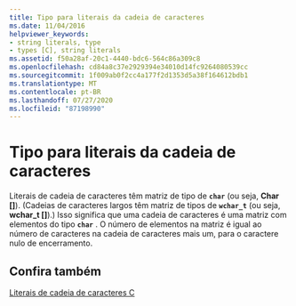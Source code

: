 ```yaml
---
title: Tipo para literais da cadeia de caracteres
ms.date: 11/04/2016
helpviewer_keywords:
- string literals, type
- types [C], string literals
ms.assetid: f50a28af-20c1-4440-bdc6-564c86a309c8
ms.openlocfilehash: cd84a8c37e2929394e34010d14fc9264080539cc
ms.sourcegitcommit: 1f009ab0f2cc4a177f2d1353d5a38f164612bdb1
ms.translationtype: MT
ms.contentlocale: pt-BR
ms.lasthandoff: 07/27/2020
ms.locfileid: "87198990"
---
```

# <a name="type-for-string-literals"></a>Tipo para literais da cadeia de caracteres

Literais de cadeia de caracteres têm matriz de tipo de **`char`** (ou seja, **Char []**). (Cadeias de caracteres largos têm matriz de tipos de **`wchar_t`** (ou seja, **wchar_t []**).) Isso significa que uma cadeia de caracteres é uma matriz com elementos do tipo **`char`** . O número de elementos na matriz é igual ao número de caracteres na cadeia de caracteres mais um, para o caractere nulo de encerramento.

## <a name="see-also"></a>Confira também

[Literais de cadeia de caracteres C](../c-language/c-string-literals.md)
